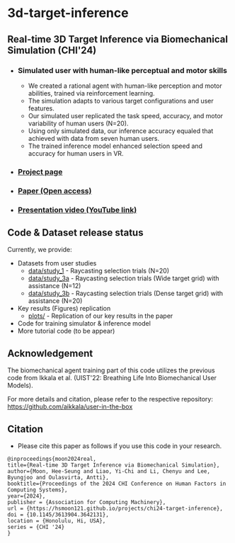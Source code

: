 # 3d-target-inference

## Real-time 3D Target Inference via Biomechanical Simulation (CHI'24)

- ### Simulated user with human-like perceptual and motor skills
  - We created a rational agent with human-like perception and motor abilities, trained via reinforcement learning.
  - The simulation adapts to various target configurations and user features.
  - Our simulated user replicated the task speed, accuracy, and motor variability of human users (N=20).
  - Using only simulated data, our inference accuracy equaled that achieved with data from seven human users.
  - The trained inference model enhanced selection speed and accuracy for human users in VR.
- ### [Project page](https://hsmoon121.github.io/projects/chi24-target-inference/index.html)
- ### [Paper (Open access)](https://dl.acm.org/doi/10.1145/3613904.3642131)
- ### [Presentation video (YouTube link)](https://youtu.be/AIL9BGkmlXA?si=sElVnOeKDMSfxG9L)

## Code & Dataset release status

Currently, we provide:
- Datasets from user studies
  - [data/study_1](https://github.com/hsmoon121/amortized-inference-hci/blob/main/data/study_1) - Raycasting selection trials (N=20)
  - [data/study_3a](https://github.com/hsmoon121/amortized-inference-hci/blob/main/data/study_3a) - Raycasting selection trials (Wide target grid) with assistance (N=12)
  - [data/study_3b](https://github.com/hsmoon121/amortized-inference-hci/blob/main/data/study_3b) - Raycasting selection trials (Dense target grid) with assistance (N=20)
- Key results (Figures) replication
  - [plots/](https://github.com/hsmoon121/amortized-inference-hci/blob/main/plots) - Replication of our key results in the paper
- Code for training simulator & inference model
- More tutorial code (to be appear)

## Acknowledgement

The biomechanical agent training part of this code utilizes the previous code from Ikkala et al. (UIST'22: 
Breathing Life Into Biomechanical User Models). 

For more details and citation, please refer to the respective repository: https://github.com/aikkala/user-in-the-box


## Citation

- Please cite this paper as follows if you use this code in your research.

```
@inproceedings{moon2024real,
title={Real-time 3D Target Inference via Biomechanical Simulation},
author={Moon, Hee-Seung and Liao, Yi-Chi and Li, Chenyu and Lee, Byungjoo and Oulasvirta, Antti},
booktitle={Proceedings of the 2024 CHI Conference on Human Factors in Computing Systems},
year={2024},
publisher = {Association for Computing Machinery},
url = {https://hsmoon121.github.io/projects/chi24-target-inference},
doi = {10.1145/3613904.3642131},
location = {Honolulu, Hi, USA},
series = {CHI '24}
}
```
